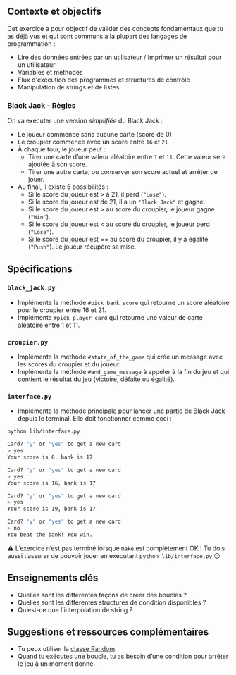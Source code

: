 ## Contexte et objectifs

Cet exercice a pour objectif de valider des concepts fondamentaux que tu as déjà vus et qui sont communs à la plupart des langages de programmation :
- Lire des données entrées par un utilisateur / Imprimer un résultat pour un utilisateur
- Variables et méthodes
- Flux d'exécution des programmes et structures de contrôle
- Manipulation de strings et de listes

### Black Jack - Règles

On va exécuter une version *simplifiée* du Black Jack :
- Le joueur commence sans aucune carte (score de 0)
- Le croupier commence avec un score entre `16` et `21`
- À chaque tour, le joueur peut :
  - Tirer une carte d’une valeur aléatoire entre `1` et `11`. Cette valeur sera ajoutée à son score.
  - Tirer une autre carte, ou conserver son score actuel et arrêter de jouer.
- Au final, il existe 5 possibilités :
  - Si le score du joueur est > à 21, il perd (`"Lose"`).
  - Si le score du joueur est de 21, il a un `"Black Jack"` et gagne.
  - Si le score du joueur est > au score du croupier, le joueur gagne (`"Win"`).
  - Si le score du joueur est < au score du croupier, le joueur perd (`"Lose"`).
  - Si le score du joueur est == au score du croupier, il y a égalité (`"Push"`). Le joueur récupère sa mise.

## Spécifications

### `black_jack.py`

- Implémente la méthode `#pick_bank_score` qui retourne un score aléatoire pour le croupier entre 16 et 21.
- Implémente `#pick_player_card` qui retourne une valeur de carte aléatoire entre 1 et 11.

### `croupier.py`

- Implémente la méthode `#state_of_the_game` qui crée un message avec les scores du croupier et du joueur.
- Implémente la méthode `#end_game_message` à appeler à la fin du jeu et qui contient le résultat du jeu (victoire, défaite ou égalité).

### `interface.py`

- Implémente la méthode principale pour lancer une partie de Black Jack depuis le terminal. Elle doit fonctionner comme ceci :

```bash
python lib/interface.py

Card? "y" or "yes" to get a new card
> yes
Your score is 6, bank is 17

Card? "y" or "yes" to get a new card
> yes
Your score is 16, bank is 17

Card? "y" or "yes" to get a new card
> yes
Your score is 19, bank is 17

Card? "y" or "yes" to get a new card
> no
You beat the bank! You win.
```

⚠️ L’exercice n’est pas terminé lorsque `make` est complètement OK ! Tu dois aussi t’assurer de pouvoir jouer en exécutant `python lib/interface.py` 😉

## Enseignements clés

- Quelles sont les différentes façons de créer des boucles ?
- Quelles sont les différentes structures de condition disponibles ?
- Qu’est-ce que l’interpolation de string ?

## Suggestions et ressources complémentaires

- Tu peux utiliser la [classe Random](https://he-arc.github.io/livre-python/random/index.html).
- Quand tu exécutes une boucle, tu as besoin d’une condition pour arrêter le jeu à un moment donné.
